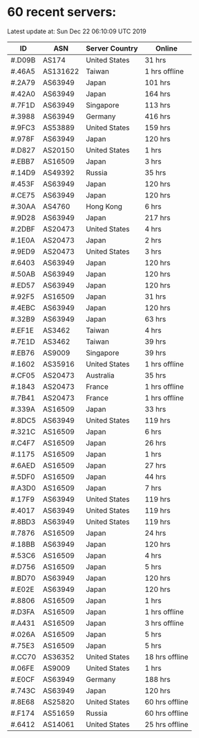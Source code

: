 # 60 recent servers:

Latest update at: Sun Dec 22 06:10:09 UTC 2019

| ID | ASN | Server Country | Online |
| -- | --- | -------------- | ------ |
| #.D09B | AS174 | United States | 31 hrs |
| #.46A5 | AS131622 | Taiwan | 1 hrs offline |
| #.2A79 | AS63949 | Japan | 101 hrs |
| #.42A0 | AS63949 | Japan | 164 hrs |
| #.7F1D | AS63949 | Singapore | 113 hrs |
| #.3988 | AS63949 | Germany | 416 hrs |
| #.9FC3 | AS53889 | United States | 159 hrs |
| #.978F | AS63949 | Japan | 120 hrs |
| #.D827 | AS20150 | United States | 1 hrs |
| #.EBB7 | AS16509 | Japan | 3 hrs |
| #.14D9 | AS49392 | Russia | 35 hrs |
| #.453F | AS63949 | Japan | 120 hrs |
| #.CE75 | AS63949 | Japan | 120 hrs |
| #.30AA | AS4760 | Hong Kong | 6 hrs |
| #.9D28 | AS63949 | Japan | 217 hrs |
| #.2DBF | AS20473 | United States | 4 hrs |
| #.1E0A | AS20473 | Japan | 2 hrs |
| #.9ED9 | AS20473 | United States | 3 hrs |
| #.6403 | AS63949 | Japan | 120 hrs |
| #.50AB | AS63949 | Japan | 120 hrs |
| #.ED57 | AS63949 | Japan | 120 hrs |
| #.92F5 | AS16509 | Japan | 31 hrs |
| #.4EBC | AS63949 | Japan | 120 hrs |
| #.32B9 | AS63949 | Japan | 63 hrs |
| #.EF1E | AS3462 | Taiwan | 4 hrs |
| #.7E1D | AS3462 | Taiwan | 39 hrs |
| #.EB76 | AS9009 | Singapore | 39 hrs |
| #.1602 | AS35916 | United States | 1 hrs offline |
| #.CF05 | AS20473 | Australia | 35 hrs |
| #.1843 | AS20473 | France | 1 hrs offline |
| #.7B41 | AS20473 | France | 1 hrs offline |
| #.339A | AS16509 | Japan | 33 hrs |
| #.8DC5 | AS63949 | United States | 119 hrs |
| #.321C | AS16509 | Japan | 6 hrs |
| #.C4F7 | AS16509 | Japan | 26 hrs |
| #.1175 | AS16509 | Japan | 1 hrs |
| #.6AED | AS16509 | Japan | 27 hrs |
| #.5DF0 | AS16509 | Japan | 44 hrs |
| #.A3D0 | AS16509 | Japan | 7 hrs |
| #.17F9 | AS63949 | United States | 119 hrs |
| #.4017 | AS63949 | United States | 119 hrs |
| #.8BD3 | AS63949 | United States | 119 hrs |
| #.7876 | AS16509 | Japan | 24 hrs |
| #.18BB | AS63949 | Japan | 120 hrs |
| #.53C6 | AS16509 | Japan | 4 hrs |
| #.D756 | AS16509 | Japan | 5 hrs |
| #.BD70 | AS63949 | Japan | 120 hrs |
| #.E02E | AS63949 | Japan | 120 hrs |
| #.8806 | AS16509 | Japan | 1 hrs |
| #.D3FA | AS16509 | Japan | 1 hrs offline |
| #.A431 | AS16509 | Japan | 3 hrs offline |
| #.026A | AS16509 | Japan | 5 hrs |
| #.75E3 | AS16509 | Japan | 5 hrs |
| #.CC70 | AS36352 | United States | 18 hrs offline |
| #.06FE | AS9009 | United States | 1 hrs |
| #.E0CF | AS63949 | Germany | 188 hrs |
| #.743C | AS63949 | Japan | 120 hrs |
| #.8E68 | AS25820 | United States | 60 hrs offline |
| #.F174 | AS51659 | Russia | 60 hrs offline |
| #.6412 | AS14061 | United States | 25 hrs offline |

